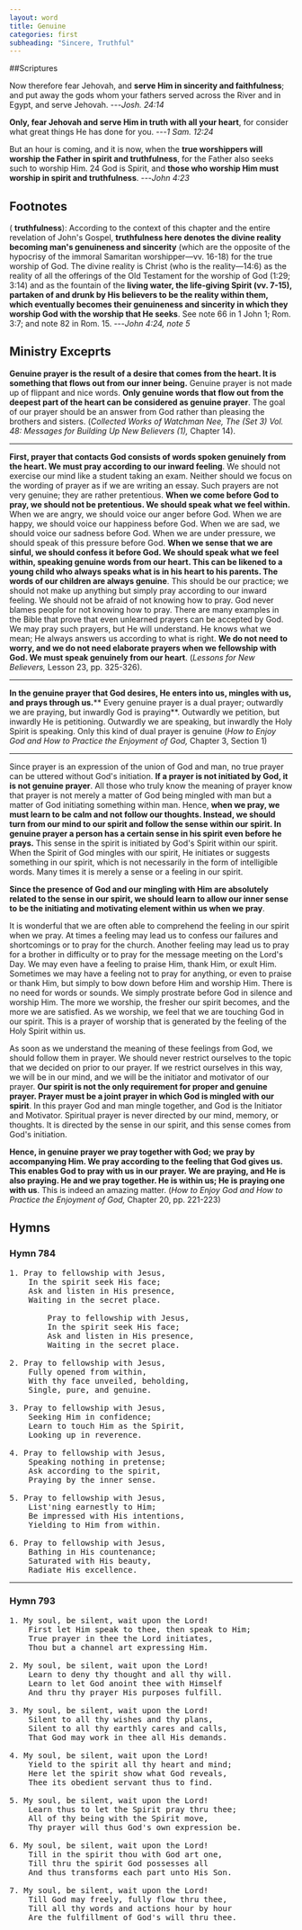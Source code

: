 ```yaml
---
layout: word
title: Genuine
categories: first
subheading: "Sincere, Truthful"
---
```




##Scriptures

Now therefore fear Jehovah, and **serve Him in sincerity and faithfulness**; and put away the gods whom your fathers served across the River and in Egypt, and serve Jehovah.
---_Josh. 24:14_

**Only, fear Jehovah and serve Him in truth with all your heart**, for consider what great things He has done for you.
---_1 Sam. 12:24_

But an hour is coming, and it is now, when the **true worshippers will worship the Father in spirit and truthfulness**, for the Father also seeks such to worship Him. 24 God is Spirit, and **those who worship Him must worship in spirit and truthfulness**.
---_John 4:23_

## Footnotes

( **truthfulness**): According to the context of this chapter and the entire revelation of John's Gospel, **truthfulness here denotes the divine reality becoming man's genuineness and sincerity** (which are the opposite of the hypocrisy of the immoral Samaritan worshipper—vv. 16-18) for the true worship of God. The divine reality is Christ (who is the reality—14:6) as the reality of all the offerings of the Old Testament for the worship of God (1:29; 3:14) and as the fountain of the **living water, the life-giving Spirit (vv. 7-15), partaken of and drunk by His believers to be the reality within them, which eventually becomes their genuineness and sincerity in which they worship God with the worship that He seeks**. See note 66 in 1 John 1; Rom. 3:7; and note 82 in Rom. 15.
---_John 4:24, note 5_

## Ministry Exceprts

**Genuine prayer is the result of a desire that comes from the heart. It is something that flows out from our inner being.** Genuine prayer is not made up of flippant and nice words. **Only genuine words that flow out from the deepest part of the heart can be considered as genuine prayer**. The goal of our prayer should be an answer from God rather than pleasing the brothers and sisters. (_Collected Works of Watchman Nee, The (Set 3) Vol. 48: Messages for Building Up New Believers (1),_ Chapter 14).

---

**First, prayer that contacts God consists of words spoken genuinely from the heart. We must pray according to our inward feeling**. We should not exercise our mind like a student taking an exam. Neither should we focus on the wording of prayer as if we are writing an essay. Such prayers are not very genuine; they are rather pretentious. **When we come before God to pray, we should not be pretentious. We should speak what we feel within.** When we are angry, we should voice our anger before God. When we are happy, we should voice our happiness before God. When we are sad, we should voice our sadness before God. When we are under pressure, we should speak of this pressure before God. **When we sense that we are sinful, we should confess it before God. We should speak what we feel within, speaking genuine words from our heart. This can be likened to a young child who always speaks what is in his heart to his parents. The words of our children are always genuine**. This should be our practice; we should not make up anything but simply pray according to our inward feeling. We should not be afraid of not knowing how to pray. God never blames people for not knowing how to pray. There are many examples in the Bible that prove that even unlearned prayers can be accepted by God. We may pray such prayers, but He will understand. He knows what we mean; He always answers us according to what is right. **We do not need to worry, and we do not need elaborate prayers when we fellowship with God. We must speak genuinely from our heart**. (_Lessons for New Believers,_ Lesson 23, pp. 325-326).

---

**In the genuine prayer that God desires, He enters into us, mingles with us, and prays through us.**** Every genuine prayer is a dual prayer; outwardly we are praying, but inwardly God is praying**. Outwardly we petition, but inwardly He is petitioning. Outwardly we are speaking, but inwardly the Holy Spirit is speaking. Only this kind of dual prayer is genuine (_How to Enjoy God and How to Practice the Enjoyment of God,_ Chapter 3, Section 1)

---

Since prayer is an expression of the union of God and man, no true prayer can be uttered without God's initiation. **If a prayer is not initiated by God, it is not genuine prayer**. All those who truly know the meaning of prayer know that prayer is not merely a matter of God being mingled with man but a matter of God initiating something within man. Hence, **when we pray, we must learn to be calm and not follow our thoughts. Instead, we should turn from our mind to our spirit and follow the sense within our spirit. In genuine prayer a person has a certain sense in his spirit even before he prays.** This sense in the spirit is initiated by God's Spirit within our spirit. When the Spirit of God mingles with our spirit, He initiates or suggests something in our spirit, which is not necessarily in the form of intelligible words. Many times it is merely a sense or a feeling in our spirit.

**Since the presence of God and our mingling with Him are absolutely related to the sense in our spirit, we should learn to allow our inner sense to be the initiating and motivating element within us when we pray**.

It is wonderful that we are often able to comprehend the feeling in our spirit when we pray. At times a feeling may lead us to confess our failures and shortcomings or to pray for the church. Another feeling may lead us to pray for a brother in difficulty or to pray for the message meeting on the Lord's Day. We may even have a feeling to praise Him, thank Him, or exult Him. Sometimes we may have a feeling not to pray for anything, or even to praise or thank Him, but simply to bow down before Him and worship Him. There is no need for words or sounds. We simply prostrate before God in silence and worship Him. The more we worship, the fresher our spirit becomes, and the more we are satisfied. As we worship, we feel that we are touching God in our spirit. This is a prayer of worship that is generated by the feeling of the Holy Spirit within us.

As soon as we understand the meaning of these feelings from God, we should follow them in prayer. We should never restrict ourselves to the topic that we decided on prior to our prayer. If we restrict ourselves in this way, we will be in our mind, and we will be the initiator and motivator of our prayer. **Our spirit is not the only requirement for proper and genuine prayer. Prayer must be a joint prayer in which God is mingled with our spirit**. In this prayer God and man mingle together, and God is the Initiator and Motivator. Spiritual prayer is never directed by our mind, memory, or thoughts. It is directed by the sense in our spirit, and this sense comes from God's initiation.

**Hence, in genuine prayer we pray together with God; we pray by accompanying Him. We pray according to the feeling that God gives us. This enables God to pray with us in our prayer. We are praying, and He is also praying. He and we pray together. He is within us; He is praying one with us**. This is indeed an amazing matter. (_How to Enjoy God and How to Practice the Enjoyment of God,_ Chapter 20, pp. 221-223)

## Hymns

### Hymn 784

<pre>
1. Pray to fellowship with Jesus,
    In the spirit seek His face;
    Ask and listen in His presence,
    Waiting in the secret place.

        Pray to fellowship with Jesus,
        In the spirit seek His face;
        Ask and listen in His presence,
        Waiting in the secret place.

2. Pray to fellowship with Jesus,
    Fully opened from within,
    With thy face unveiled, beholding,
    Single, pure, and genuine.

3. Pray to fellowship with Jesus,
    Seeking Him in confidence;
    Learn to touch Him as the Spirit,
    Looking up in reverence.

4. Pray to fellowship with Jesus,
    Speaking nothing in pretense;
    Ask according to the spirit,
    Praying by the inner sense.

5. Pray to fellowship with Jesus,
    List'ning earnestly to Him;
    Be impressed with His intentions,
    Yielding to Him from within.

6. Pray to fellowship with Jesus,
    Bathing in His countenance;
    Saturated with His beauty,
    Radiate His excellence.
</pre>

---

### Hymn 793

<pre>
1. My soul, be silent, wait upon the Lord!
    First let Him speak to thee, then speak to Him;
    True prayer in thee the Lord initiates,
    Thou but a channel art expressing Him.

2. My soul, be silent, wait upon the Lord!
    Learn to deny thy thought and all thy will.
    Learn to let God anoint thee with Himself
    And thru thy prayer His purposes fulfill.

3. My soul, be silent, wait upon the Lord!
    Silent to all thy wishes and thy plans,
    Silent to all thy earthly cares and calls,
    That God may work in thee all His demands.

4. My soul, be silent, wait upon the Lord!
    Yield to the spirit all thy heart and mind;
    Here let the spirit show what God reveals,
    Thee its obedient servant thus to find.

5. My soul, be silent, wait upon the Lord!
    Learn thus to let the Spirit pray thru thee;
    All of thy being with the Spirit move,
    Thy prayer will thus God's own expression be.

6. My soul, be silent, wait upon the Lord!
    Till in the spirit thou with God art one,
    Till thru the spirit God possesses all
    And thus transforms each part unto His Son.

7. My soul, be silent, wait upon the Lord!
    Till God may freely, fully flow thru thee,
    Till all thy words and actions hour by hour
    Are the fulfillment of God's will thru thee.
</pre>

